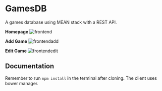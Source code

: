 # GamesDB
A games database using MEAN stack with a REST API.

<b>Homepage</b>
![frontend](https://i.imgur.com/bke6LJJ.png)

<b>Add Game</b>
![frontendadd](https://i.imgur.com/V7aJn09.png)

<b>Edit Game</b>
![frontendedit](https://i.imgur.com/jBQcYgO.png)

## Documentation
Remember to run `npm install` in the terminal after cloning.
The client uses bower manager.
